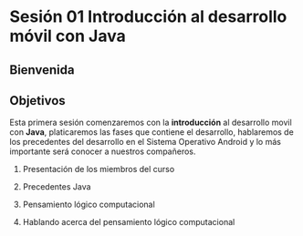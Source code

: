 # Sesión 01 Introducción al desarrollo móvil con Java 

## Bienvenida

## Objetivos

Esta primera sesión  comenzaremos con la **introducción** al desarrollo movil con **Java**, platicaremos las fases que contiene el desarrollo, hablaremos de los precedentes del desarrollo en el Sistema Operativo Android y lo más importante será conocer a nuestros compañeros.

1. Presentación de los miembros del curso

2. Precedentes Java  

3. Pensamiento lógico computacional  

4. Hablando acerca del pensamiento lógico computacional  